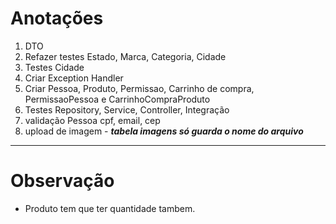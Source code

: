 # Anotações

1. DTO
2. Refazer testes Estado, Marca, Categoria, Cidade
3. Testes Cidade
4. Criar Exception Handler
5. Criar Pessoa, Produto, Permissao, Carrinho de compra, PermissaoPessoa e CarrinhoCompraProduto
6. Testes Repository, Service, Controller, Integração 
7. validação Pessoa cpf, email, cep
8. upload de imagem - **_tabela imagens só guarda o nome do arquivo_**

-------------------

# Observação

- Produto tem que ter quantidade tambem.
